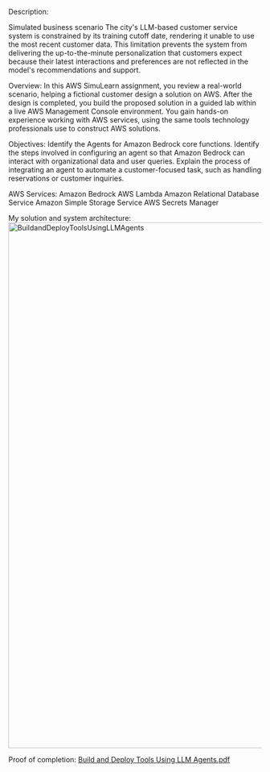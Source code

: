 Description:

Simulated business scenario
The city's LLM-based customer service system is constrained by its training cutoff date, rendering it unable to use the most recent customer data. This limitation prevents the system from delivering the up-to-the-minute personalization that customers expect because their latest interactions and preferences are not reflected in the model's recommendations and support.

Overview:
In this AWS SimuLearn assignment, you review a real-world scenario, helping a fictional customer design a solution on AWS.
After the design is completed, you build the proposed solution in a guided lab within a live AWS Management Console environment.
You gain hands-on experience working with AWS services, using the same tools technology professionals use to construct AWS solutions.

Objectives:
Identify the Agents for Amazon Bedrock core functions.
Identify the steps involved in configuring an agent so that Amazon Bedrock can interact with organizational data and user queries.
Explain the process of integrating an agent to automate a customer-focused task, such as handling reservations or customer inquiries.

AWS Services:
Amazon Bedrock
AWS Lambda
Amazon Relational Database Service
Amazon Simple Storage Service
AWS Secrets Manager

My solution and system architecture: 
<img width="1619" height="1044" alt="BuildandDeployToolsUsingLLMAgents" src="https://github.com/user-attachments/assets/e4db90ab-5209-4f54-96c9-6138cba5c4ae" />

Proof of completion:
[Build and Deploy Tools Using LLM Agents.pdf](https://github.com/user-attachments/files/21808267/Build.and.Deploy.Tools.Using.LLM.Agents.pdf)

